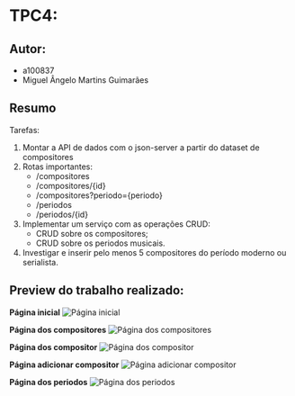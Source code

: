 # TPC4: 

## Autor:
- a100837
- Miguel Ângelo Martins Guimarães

## Resumo
Tarefas:

1. Montar a API de dados com o json-server a partir do dataset de compositores
2. Rotas importantes:
    - /compositores
    - /compositores/{id}
    - /compositores?periodo={periodo}
    - /periodos
    - /periodos/{id}
3. Implementar um serviço com as operações CRUD:
    - CRUD sobre os compositores;
    - CRUD sobre os periodos musicais.
4. Investigar e inserir pelo menos 5 compositores do período moderno ou serialista.

## Preview do trabalho realizado:
**Página inicial**
![Página inicial](/Screenshots/inicio.png)

**Página dos compositores**
![Página dos compositores](/Screenshots/comps.png)

**Página dos compositor**
![Página dos compositor](/Screenshots/comp.png)

**Página adicionar compositor**
![Página adicionar compositor](/Screenshots/addComp.png)

**Página dos periodos**
![Página dos periodos](/Screenshots/periodos.png)
